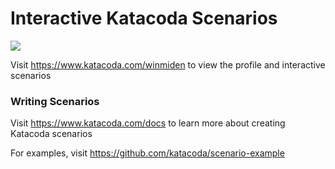 # Interactive Katacoda Scenarios

[![](http://shields.katacoda.com/katacoda/winmiden/count.svg)](https://www.katacoda.com/winmiden "Get your profile on Katacoda.com")

Visit https://www.katacoda.com/winmiden to view the profile and interactive scenarios

### Writing Scenarios
Visit https://www.katacoda.com/docs to learn more about creating Katacoda scenarios

For examples, visit https://github.com/katacoda/scenario-example
